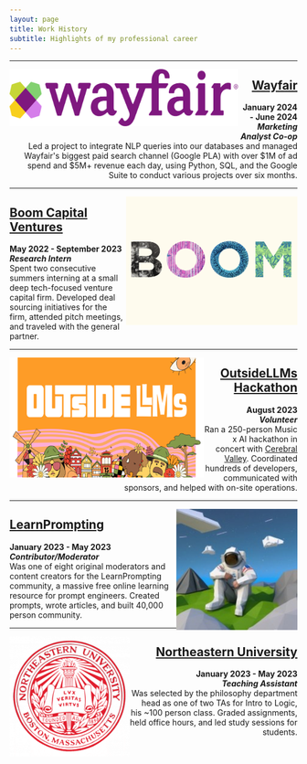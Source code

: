 ```yaml
---
layout: page
title: Work History
subtitle: Highlights of my professional career
---
```


***

<a href="/pages/wayfair"><img src="/assets/img/wayfair.png" align="left" width="400" height="100"></a>

<div style="text-align: right;">
    <p>
      <a href="/pages/wayfair"><h2>Wayfair</h2></a>
      <b>January 2024 - June 2024</b> <br> <b><i>Marketing Analyst Co-op</i></b><br>
      Led a project to integrate NLP queries into our databases and managed Wayfair's biggest paid search channel (Google PLA) with over $1M of ad spend and $5M+ revenue each day, using Python, SQL, and the Google Suite to conduct various projects over six months.
    </p>
  </div>
  
***

<a href="/pages/boom"><img src="/assets/img/boom.png" align="right" width="300" height="225"></a>

<div style="text-align: left;">
    <p>
      <a href="/pages/boom"><h2>Boom Capital Ventures</h2></a>
      <b>May 2022 - September 2023</b> <br> <b><i>Research Intern</i></b><br>
      Spent two consecutive summers interning at a small deep tech-focused venture capital firm. Developed deal sourcing initiatives for the firm, attended pitch meetings, and traveled with the general partner.
    </p>
  </div>

*** 

<a href="/pages/ollms"><img src="/assets/img/ollms.PNG" align="left" width="340" height="210"></a>

<div style="text-align: right;">
    <p>
      <a href="/pages/ollms"><h2>OutsideLLMs Hackathon</h2></a>
      <b>August 2023</b> <br> <b><i>Volunteer</i></b><br>
        Ran a 250-person Music x AI hackathon in concert with <a href="https://cerebralvalley.ai/">Cerebral Valley</a>. Coordinated hundreds of developers, communicated with sponsors, and helped with on-site operations. 
    </p>
  </div>

***  

<a href="/pages/lp"><img src="/assets/img/astronaut.jpeg" align="right" width="212" height="212"></a>

<div style="text-align: left;">
    <p>
      <a href="/pages/lp"><h2>LearnPrompting</h2></a>
      <b>January 2023 - May 2023</b> <br> <b><i>Contributor/Moderator</i></b><br>
      Was one of eight original moderators and content creators for the LearnPrompting community, a massive free online learning resource for prompt engineers. Created prompts, wrote articles, and built 40,000 person community. 
    </p>
  </div>

***

<a href="/pages/ta"><img src="/assets/img/neucircle.png" align="left" width="210" height="210"></a>

<div style="text-align: right;">
    <p>
      <a href="/pages/ta"><h2>Northeastern University</h2></a>
      <b>January 2023 - May 2023 <br> <i>Teaching Assistant</i></b><br>
      Was selected by the philosophy department head as one of two TAs for Intro to Logic, his ~100 person class. Graded assignments, held office hours, and led study sessions for students. 
    </p>
  </div>
